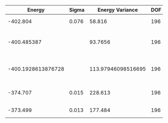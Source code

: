 | Energy             | Sigma | Energy Variance    | DOF | Einf | Method                       | Reference |
|--------------------|-------|--------------------|-----|------|------------------------------|-----------|
| -402.804           | 0.076 | 58.816             | 196 | 0    | 2D Gated RNN                 | [paper](https://arxiv.org/abs/2207.14314) [code](https://github.com/varbench/methods/blob/main/scripts/Heisenberg/triangular_196_O/vmc_2DgatedtensorizedRNN.sh) |
| -400.485387        |       | 93.7656            | 196 | 0    | DMRG (Bond dimension = 2000) | [code](https://github.com/varbench/methods/blob/main/programs/dmrg_itensor_cpp/dmrg_triangular_heisenberg_14x14.cc) |
| -400.1928613876728 |       | 113.97946098516695 | 196 | 0    | DMRG (bond dimension = 1024) | [code](https://github.com/varbench/methods/blob/main/scripts/Heisenberg/triangular_196_O/dmrg.sh) |
| -374.707           | 0.015 | 228.613            | 196 | 0    | RBM (alpha = 1)              | [code](https://github.com/varbench/methods/blob/main/scripts/Heisenberg/triangular_196_O/vmc_rbm.sh) |
| -373.499           | 0.013 | 177.484            | 196 | 0    | Jastrow baseline             | [code](https://github.com/varbench/methods/blob/main/scripts/Heisenberg/triangular_196_O/vmc_jastrow.sh) |
